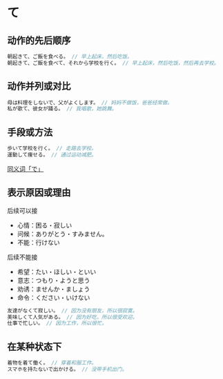 # て

## 动作的先后顺序

```js
朝起きて、ご飯を食べる。 // 早上起床，然后吃饭。
朝起きて、ご飯を食べて、それから学校を行く。 // 早上起床，然后吃饭，然后再去学校。
```

## 动作并列或对比

```js
母は料理をしないで、父がよくします。 // 妈妈不做饭，爸爸经常做。
私が歌て、彼女が踊る。 // 我唱歌，她跳舞。
```

## 手段或方法

```js
歩いて学校を行く。 // 走路去学校。
運動して痩せる。 // 通过运动减肥。
```

[同义词「で」](#で)

## 表示原因或理由

后续可以接

- 心情：困る・寂しい
- 问候：ありがとう・すみません。
- 不能：行けない

后续不能接

- 希望：たい・ほしい・といい
- 意志：つもり・ようと思う
- 劝诱：ませんか・ましょう
- 命令：ください・いけない

```js
友達がなくて寂しい。 // 因为没有朋友，所以很寂寞。
美味しくて人気がある。 // 因为好吃，所以很受欢迎。
仕事で忙しい。 // 因为工作，所以很忙。
```

## 在某种状态下

```js
着物を着て働く。 // 穿着和服工作。
スマホを持たないで出かける。 // 没带手机出门。
```

